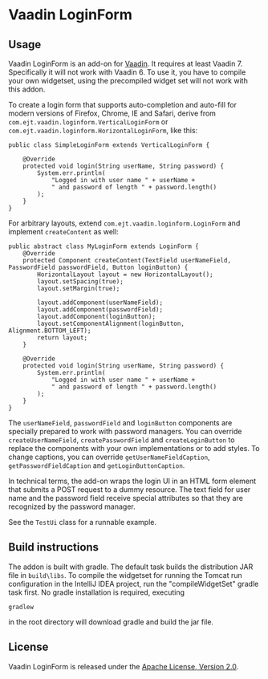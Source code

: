 # Vaadin LoginForm

## Usage
Vaadin LoginForm is an add-on for [Vaadin](https://vaadin.com). It requires at least Vaadin 7.
Specifically it will not work with Vaadin 6. To use it, you have to compile your own widgetset, using the
precompiled widget set will not work with this addon.

To create a login form that supports auto-completion and auto-fill for modern versions of Firefox, Chrome, IE and
Safari, derive from `com.ejt.vaadin.loginform.VerticalLoginForm` or `com.ejt.vaadin.loginform.HorizontalLoginForm`,
like this:

    public class SimpleLoginForm extends VerticalLoginForm {

        @Override
        protected void login(String userName, String password) {
            System.err.println(
                "Logged in with user name " + userName +
                " and password of length " + password.length()
            );
        }
    }

For arbitrary layouts, extend `com.ejt.vaadin.loginform.LoginForm` and implement `createContent` as well:

    public abstract class MyLoginForm extends LoginForm {
        @Override
        protected Component createContent(TextField userNameField, PasswordField passwordField, Button loginButton) {
            HorizontalLayout layout = new HorizontalLayout();
            layout.setSpacing(true);
            layout.setMargin(true);

            layout.addComponent(userNameField);
            layout.addComponent(passwordField);
            layout.addComponent(loginButton);
            layout.setComponentAlignment(loginButton, Alignment.BOTTOM_LEFT);
            return layout;
        }

        @Override
        protected void login(String userName, String password) {
            System.err.println(
                "Logged in with user name " + userName +
                " and password of length " + password.length()
            );
        }
    }


The `userNameField`, `passwordField` and `loginButton` components are specially prepared to work with password managers.
You can override `createUserNameField`, `createPasswordField` and `createLoginButton` to replace the components
with your own implementations or to add styles. To change captions, you can override `getUserNameFieldCaption`,
`getPasswordFieldCaption` and `getLoginButtonCaption`.

In technical terms, the add-on wraps the login UI in an HTML form element that submits a POST request to a dummy resource.
The text field for user name and the password field receive special attributes so that they are recognized by the
password manager.

See the `TestUi` class for a runnable example.

## Build instructions

The addon is built with gradle. The default task builds the distribution JAR file in `build\libs`.
To compile the widgetset for running the Tomcat run configuration in the IntelliJ IDEA project,
run the "compileWidgetSet" gradle task first. No gradle installation is required, executing

    gradlew

in the root directory will download gradle and build the jar file.


## License

Vaadin LoginForm is released under the [Apache License, Version 2.0](http://www.apache.org/licenses/LICENSE-2.0).